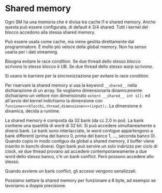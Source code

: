 # Shared memory

Ogni SM ha una memoria che è divisa tra cache l1 e shared memory. Anche questa può essere configurata, di default è 3/4 shared. Tutti i kernel del blocco accedono alla stessa shared memory.

Può essere usata come cache, ma viene gestita direttamente dal programmatore. È molto più veloce della global memory. Non ha senso usarla per i dati streaming.

Bisogna evitare le race condition. Se due thread dello stesso *blocco* scrivono lo stesso blocco è UB. Se due thread dello stesso *warp* scrivono.

Si usano le barriere per la sincronizzazione per evitare le race condition.

Per riservare la shared memory si usa la keyword `__shared__` nella dichiarazione di un array. Se vogliamo dimensionarla dinamicamente dichiariamo un vettore non dimensionato `extern __shared__ int s[];` ed all'avvio del kernel indichiamo la dimensione con `funzione<<<blocchi,thread,dimensione>>>(input);`. La dimensione è dinamica, decida a runtime.

La shared memory è composta da 32 bank (da cc 2.0 in poi). La bank contiene una quantità di word di 32 bit.
Si può accedere simultaneamente a diversi bank.
Le bank sono interlacciate, le word contigue appartengono a bank differenti (prima del banco 0, prima del banco 1, ..., seconda banco 0).
Quando copio in modo contiguo da global a shared memory, il buffer viene inserito in banchi diversi.
Ogni bank può servire un solo indirizzo per ciclo di clock, se due thread provano ad accedere contemporaneamente a due word dello stesso banco, c'è un bank conflict. Però possono accedere allo stesso.

Quando avviene un bank conflict, gli accessi vengono serializzati.

Possiamo settare la shared memory per funzionare a 8 byte, ad esempio se lavoriamo a doppia precisione.